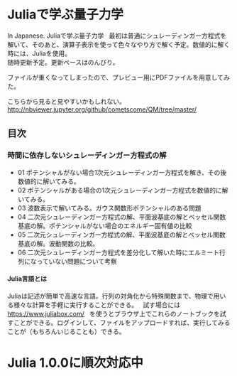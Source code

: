 # Juliaで学ぶ量子力学  
In Japanese. Juliaで学ぶ量子力学  
最初は普通にシュレーディンガー方程式を解いて、そのあと、演算子表示を使って色々なやり方で解く予定。数値的に解く時には、Juliaを使用。  
随時更新予定。更新ペースはのんびり。

ファイルが重くなってしまったので、プレビュー用にPDFファイルを用意してみた。

こちらから見ると見やすいかもしれない。
http://nbviewer.jupyter.org/github/cometscome/QM/tree/master/

## 目次
### 時間に依存しないシュレーディンガー方程式の解
- 01 ポテンシャルがない場合1次元シュレーディンガー方程式を解き、その後数値的に解いてみる。
- 02 ポテンシャルがある場合の1次元シュレーディンガー方程式を数値的に解いてみる。
- 03 波数表示で解いてみる。ガウス関数形ポテンシャルのある問題
- 04 二次元シュレーディンガー方程式の解、平面波基底の解とベッセル関数基底の解。ポテンシャルがない場合のエネルギー固有値の比較
- 05 二次元シュレーディンガー方程式の解、平面波基底の解とベッセル関数基底の解。波動関数の比較。
- 06 二次元シュレーディンガー方程式を差分化して解いた時にエルミート行列になっていない問題について考察

#### Julia言語とは
Juliaは記述が簡単で高速な言語。行列の対角化から特殊関数まで、物理で用いる様々な計算を手軽に実行することができる。  
試す場合には  
https://www.juliabox.com/  
を使うとブラウザ上でこれらのノートブックを試すことができる。ログインして、ファイルをアップロードすれば、実行してみることが（もちろんいじることも）できる。

# Julia 1.0.0に順次対応中
